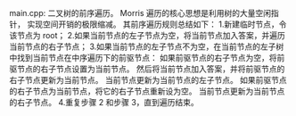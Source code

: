 main.cpp:
二叉树的前序遍历。
Morris 遍历的核心思想是利用树的大量空闲指针，
实现空间开销的极限缩减。
其前序遍历规则总结如下：
1.新建临时节点，令该节点为 root；
2.如果当前节点的左子节点为空，将当前节点加入答案，并遍历当前节点的右子节点；
3.如果当前节点的左子节点不为空，在当前节点的左子树中找到当前节点在中序遍历下的前驱节点：
如果前驱节点的右子节点为空，将前驱节点的右子节点设置为当前节点。
然后将当前节点加入答案，并将前驱节点的右子节点更新为当前节点。
当前节点更新为当前节点的左子节点。
如果前驱节点的右子节点为当前节点，将它的右子节点重新设为空。
当前节点更新为当前节点的右子节点。
4.重复步骤 2 和步骤 3，直到遍历结束。
